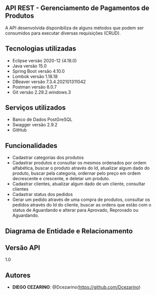 ## API REST - Gerenciamento de Pagamentos de Produtos
A API desenvolvida disponibiliza de alguns métodos que podem ser consumidos para executar diversas requisições (CRUD).

## Tecnologias utilizadas
* Eclipse versão 2020-12 (4.18.0)
* Java versão 15.0
* Spring Boot versão 4.10.0
* Lombok versão 1.18.18
* DBeaver versão 7.3.4.202101311042
* Postman versão 8.0.7
* Git versão 2.29.2.windows.3

## Serviços utilizados
* Banco de Dados PostGreSQL
* Swagger versão 2.9.2
* GitHub

## Funcionalidades
- Cadastrar categorias dos produtos
- Cadastrar produtos e consultar os mesmos ordenados por ordem alfabética, buscar o produto através do Id, atualizar algum dado do produto, buscar pela categoria, ordernar pelo preço em ordem decrescente e crescente, e deletar um produto.
- Cadastrar clientes, atualizar algum dado de um cliente, consultar clientes
- Cadastrar status dos pedidos
- Gerar um pedido através de uma compra de produtos, consultar os pedidos através do Id do cliente, buscar as ordens que estão com o status de Aguardando e alterar para Aprovado, Reprovado ou Aguardando. 

## Diagrama de Entidade e Relacionamento 

## Versão API
1.0

## Autores
* **DIEGO CEZARINO**: @Dcezarino(https://github.com/Dcezarino)
